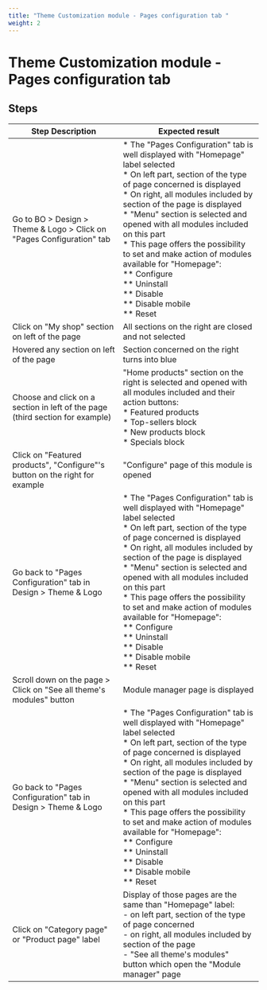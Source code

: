 ```yaml
---
title: "Theme Customization module - Pages configuration tab "
weight: 2
---
```


# Theme Customization module - Pages configuration tab 
## Steps
| Step Description | Expected result |
| ----- | ----- |
| Go to BO > Design > Theme & Logo > Click on "Pages Configuration" tab | * The "Pages Configuration" tab is well displayed with "Homepage" label selected<br> * On left part, section of the type of page concerned is displayed<br> * On right, all modules included by section of the page is displayed<br> * "Menu" section is selected and opened with all modules included on this part<br> * This page offers the possibility to set and make action of modules available for "Homepage":<br> ** Configure<br> ** Uninstall<br> ** Disable<br> ** Disable mobile<br> ** Reset |
| Click on "My shop" section on left of the page | All sections on the right are closed and not selected |
| Hovered any section on left of the page | Section concerned on the right turns into blue |
| Choose and click on a section in left of the page (third section for example) | "Home products" section on the right is selected and opened with all modules included and their action buttons:<br> * Featured products<br> * Top-sellers block<br> * New products block<br> * Specials block |
| Click on "Featured products", "Configure"'s button on the right for example | "Configure" page of this module is opened |
| Go back to "Pages Configuration" tab in Design > Theme & Logo | * The "Pages Configuration" tab is well displayed with "Homepage" label selected<br> * On left part, section of the type of page concerned is displayed<br> * On right, all modules included by section of the page is displayed<br> * "Menu" section is selected and opened with all modules included on this part<br> * This page offers the possibility to set and make action of modules available for "Homepage":<br> ** Configure<br> ** Uninstall<br> ** Disable<br> ** Disable mobile<br> ** Reset |
| Scroll down on the page > Click on "See all theme's modules" button | Module manager page is displayed |
| Go back to "Pages Configuration" tab in Design > Theme & Logo | * The "Pages Configuration" tab is well displayed with "Homepage" label selected<br> * On left part, section of the type of page concerned is displayed<br> * On right, all modules included by section of the page is displayed<br> * "Menu" section is selected and opened with all modules included on this part<br> * This page offers the possibility to set and make action of modules available for "Homepage":<br> ** Configure<br> ** Uninstall<br> ** Disable<br> ** Disable mobile<br> ** Reset |
| Click on "Category page" or "Product page" label | Display of those pages are the same than "Homepage" label:<br> - on left part, section of the type of page concerned<br> - on right, all modules included by section of the page<br> - "See all theme's modules" button which open the "Module manager" page |
